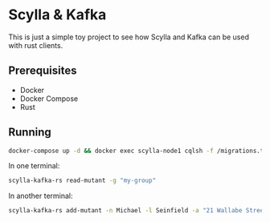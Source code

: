 # Scylla & Kafka

This is just a simple toy project to see how Scylla and Kafka can be used with rust clients.

## Prerequisites

- Docker
- Docker Compose
- Rust


## Running

```bash
docker-compose up -d && docker exec scylla-node1 cqlsh -f /migrations.txt
```

In one terminal:

```bash
scylla-kafka-rs read-mutant -g "my-group"
```

In another terminal:

```bash
scylla-kafka-rs add-mutant -n Michael -l Seinfield -a "21 Wallabe Street"
```



